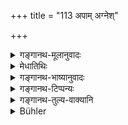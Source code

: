 +++
title = "113 अपाम् अग्नेश्"

+++

<details><summary>गङ्गानथ-मूलानुवादः</summary>

Gold and silver sprang out of the union of water and fire; for these reasons the purification of these two is best done by means of their source.—(112.)
</details>

<details><summary>मेधातिथिः</summary>

अर्थवादो ऽयम् । "अग्निर् वै वारुणानि" इत्यारभ्य, "अकामयत" इत्याद्यर्थवादेषु हेम्नः सुवर्णस्य रूप्यस्य चोत्पत्तिः श्रुता । पुरुषधर्मेणाग्निर् वरुणानीर् अपो ऽकामयत मैथुनधर्मेण समयुज्यत तत एतद् द्वयं **निर्बभौ** उद्भूतम् । अतस् **तयोः स्वयोन्या** स्वेनोत्पत्तिकारणेनाग्निना अत्यन्तोपघात उदकेन च । "सयोन्या" इति पाठे समानोत्पत्तिना भस्मनेति व्याख्येयम् । तद्दर्शनाच् च मृदो ऽपि कदाचिद् अनुज्ञायन्ते । **निर्णेकः** शोधनं **गुणवत्तरः** ॥ ५.११२ ॥
</details>

<details><summary>गङ्गानथ-भाष्यानुवादः</summary>

This is a purely commendatory description.

In the series of commendatory passages beginning with the words ‘*agnirvai varuṇam*’ and ending with ‘*abhyākāmyata*’, the origin of gold and silver has been described; the meaning of which is that—‘Agni approached Varuṇa, *i.e*., water, in the manner of a male approaching a female, and had sexual intercourse with it, and out of this sprang gold and silver.’

For this reason the purification of these is done by means of their ‘source’; *i.e*., by fire when there is much defilement, and algo by water.

Another reading is ‘*Sayonyā*’; in which case the meaning is ‘by that which has the same source as themselves’, *i.e*., by ash. And in accordance with this view cleansing by means of clay is also sometimes permitted.

The ‘*purification is best done*’.— (112).
</details>

<details><summary>गङ्गानथ-टिप्पन्यः</summary>

(Verse 113 of others.)

This verse is quoted in *Nṛsiṃhaprasāda* (Śrāddha, p. 15b);—in
*Hemādri*, (Śrāddha, p. 802);—and in *Nṛsiṃhaprasāda* (Śrāddha, p. 15a).
</details>

<details><summary>गङ्गानथ-तुल्य-वाक्यानि</summary>

**(verses 5.111-112)  
**

See Comparative notes for [Verse 5.111].
</details>

<details><summary>Bühler</summary>

113	From the union of water and fire arose the glittering gold and silver; those two, therefore, are best purified by (the elements) from which they sprang.
</details>
